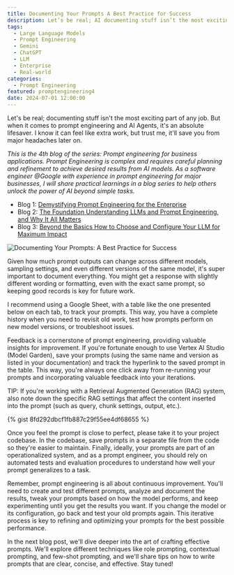 ```yaml
---
title: Documenting Your Prompts A Best Practice for Success
description: Let’s be real; AI documenting stuff isn’t the most exciting part of any job. But when it comes to prompt engineering, it’s an absolute lifesaver. I know it can feel like extra work, but trust me, it’ll…
tags:
  - Large Language Models
  - Prompt Engineering
  - Gemini
  - ChatGPT
  - LLM
  - Enterprise
  - Real-world
categories:
  - Prompt Engineering
featured: promptengineering4
date: 2024-07-01 12:00:00
---
```


Let's be real; documenting stuff isn't the most exciting part of any job. But when it comes to prompt engineering and AI Agents, it's an absolute lifesaver. I know it can feel like extra work, but trust me, it'll save you from major headaches later on.

*This is the 4th blog of the series: Prompt engineering for business applications. Prompt Engineering is complex and requires careful planning and refinement to achieve desired results from AI models. As a software engineer @Google with experience in prompt engineering for major businesses, I will share practical learnings in a blog series to help others unlock the power of AI beyond simple tasks.*

* Blog 1: [Demystifying Prompt Engineering for the Enterprise](https://www.leeboonstra.dev/prompt-engineering/prompt_engineering_guide1/)
* Blog 2: [The Foundation Understanding LLMs and Prompt Engineering, and Why It All Matters](https://www.leeboonstra.dev/prompt-engineering/prompt_engineering_guide2/)
* Blog 3: [Beyond the Basics How to Choose and Configure Your LLM for Maximum Impact](https://www.leeboonstra.dev/prompt-engineering/prompt_engineering_guide3/)

<!--more-->

<img src="/images/promptengineering4.png" alt="Documenting Your Prompts: A Best Practice for Success" />

Given how much prompt outputs can change across different models, sampling settings, and even different versions of the same model, it's super important to document everything. You might get a response with slightly different wording or formatting, even with the exact same prompt, so keeping good records is key for future work.

I recommend using a Google Sheet, with a table like the one presented below on each tab, to track your prompts. This way, you have a complete history when you need to revisit old work, test how prompts perform on new model versions, or troubleshoot issues.

Feedback is a cornerstone of prompt engineering, providing valuable insights for improvement. If you're fortunate enough to use Vertex AI Studio (Model Garden), save your prompts (using the same name and version as listed in your documentation) and track the hyperlink to the saved prompt in the table. This way, you're always one click away from re-running your prompts and incorporating valuable feedback into your iterations.

TIP: If you're working with a Retrieval Augmented Generation (RAG) system, also note down the specific RAG settings that affect the content inserted into the prompt (such as query, chunk settings, output, etc.).

{% gist 8fd292dbcf1fb887c29f55ee4df68655 %}

Once you feel the prompt is close to perfect, please take it to your project codebase. In the codebase, save prompts in a separate file from the code so they're easier to maintain. Finally, ideally, your prompts are part of an operationalized system, and as a prompt engineer, you should rely on automated tests and evaluation procedures to understand how well your prompt generalizes to a task.

Remember, prompt engineering is all about continuous improvement. You'll need to create and test different prompts, analyze and document the results, tweak your prompts based on how the model performs, and keep experimenting until you get the results you want. If you change the model or its configuration, go back and test your old prompts again. This iterative process is key to refining and optimizing your prompts for the best possible performance.

In the next blog post, we'll dive deeper into the art of crafting effective prompts. We'll explore different techniques like role prompting, contextual prompting, and few-shot prompting, and we'll share tips on how to write prompts that are clear, concise, and effective. Stay tuned!